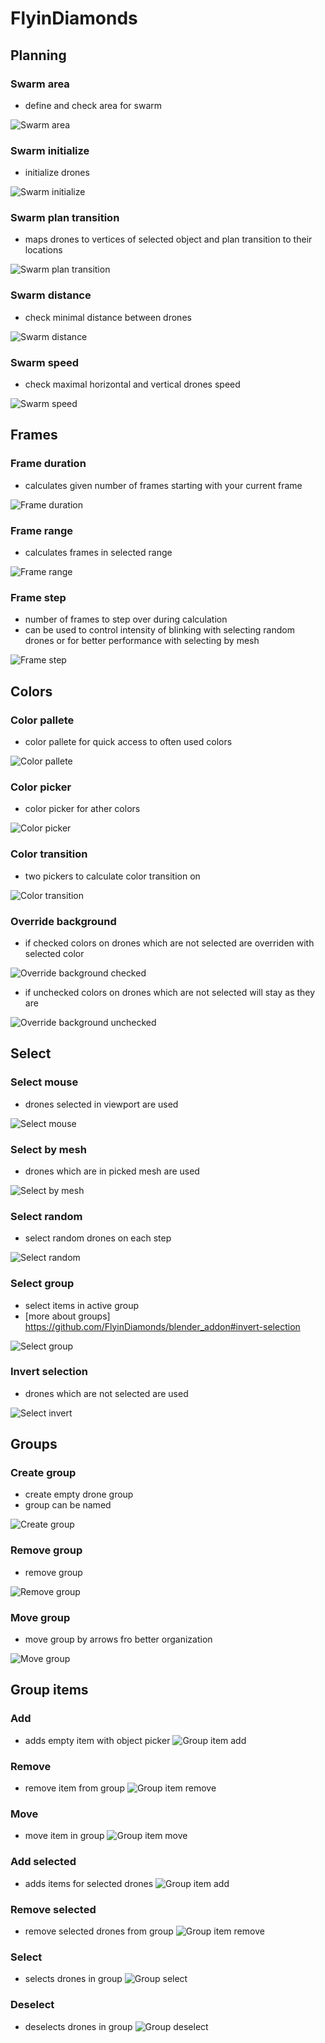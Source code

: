 # FlyinDiamonds

## Planning

### Swarm area
- define and check area for swarm

![Swarm area](gifs/swarm_area.gif)

### Swarm initialize
- initialize drones

![Swarm initialize](gifs/swarm_init.gif)

### Swarm plan transition
- maps drones to vertices of selected object and plan transition to their locations

![Swarm plan transition](gifs/swarm_transition.gif)

### Swarm distance
- check minimal distance between drones

![Swarm distance](gifs/swarm_distance.gif)

### Swarm speed
- check maximal horizontal and vertical drones speed

![Swarm speed](gifs/swarm_speed.gif)

## Frames

### Frame duration
- calculates given number of frames starting with your current frame

![Frame duration](gifs/frame_duration.gif)

### Frame range
- calculates frames in selected range

![Frame range](gifs/frame_range.gif)

### Frame step
- number of frames to step over during calculation
- can be used to control intensity of blinking with selecting random drones or for better performance with selecting by mesh

![Frame step](gifs/frame_step.gif)

## Colors

### Color pallete
- color pallete for quick access to often used colors

![Color pallete](gifs/color_pallete.gif)

### Color picker
- color picker for ather colors

![Color picker](gifs/color_picker.gif)

### Color transition
- two pickers to calculate color transition on

![Color transition](gifs/color_transition.gif)

### Override background
- if checked colors on drones which are not selected are overriden with selected color

![Override background checked](gifs/override_background_checked.gif)
- if unchecked colors on drones which are not selected will stay as they are

![Override background unchecked](gifs/override_background_unchecked.gif)

## Select

### Select mouse
- drones selected in viewport are used

![Select mouse](gifs/select_mouse.gif)

### Select by mesh
- drones which are in picked mesh are used

![Select by mesh](gifs/select_by_mesh.gif)

### Select random
- select random drones on each step

![Select random](gifs/select_random.gif)

### Select group
- select items in active group
- [more about groups] <https://github.com/FlyinDiamonds/blender_addon#invert-selection>

![Select group](gifs/select_group.gif)

### Invert selection
- drones which are not selected are used

![Select invert](gifs/select_invert.gif)

## Groups

### Create group
- create empty drone group
- group can be named

![Create group](gifs/create_group.gif)

### Remove group
- remove group

![Remove group](gifs/remove_group.gif)


### Move group
- move group by arrows fro better organization

![Move group](gifs/move_group.gif)

## Group items

### Add
- adds empty item with object picker
![Group item add](gifs/group_item_add.gif)

### Remove
- remove item from group
![Group item remove](gifs/group_item_remove.gif)

### Move
- move item in group
![Group item move](gifs/group_item_move.gif)

### Add selected
- adds items for selected drones
![Group item add](gifs/group_item_add_selected.gif)

### Remove selected
- remove selected drones from group
![Group item remove](gifs/group_item_remove_selected.gif)

### Select
- selects drones in group
![Group select](gifs/group_item_select.gif)

### Deselect
- deselects drones in group
![Group deselect](gifs/group_item_deselect.gif)
